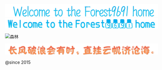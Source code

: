 
<!-- ### Welcome to the Forest9691 home 👋 -->
<!-- ![image_2023-11-21-20-49-18](https://img.zcool.cn/community/0114f55c0be418a80120925234d1af.jpg@2o.jpg) -->
<!-- ![Welcome to the Forest9691 home](images/image_2023-12-01-17-39-05.png) -->
![image_2023-12-01-17-41-14](images/image_2023-12-01-17-41-14.png)
![image_2023-12-01-17-43-33](images/image_2023-12-01-17-43-33.png)

![森林](images/image_2023-12-01-17-34-35.png)

![长风破浪会有时, 直挂云帆济沧海.](images/image_2023-12-01-17-34-50.png)

<!--
**forest9691/forest9691** is a ✨ _special_ ✨ repository because its `README.md` (this file) appears on your GitHub profile.

Here are some ideas to get you started:

- 🔭 I’m currently working on ...
- 🌱 I’m currently learning ...
- 👯 I’m looking to collaborate on ...
- 🤔 I’m looking for help with ...
- 💬 Ask me about ...
- 📫 How to reach me: ...
- 😄 Pronouns: ...
- ⚡ Fun fact: ...
-->
@since 2015
